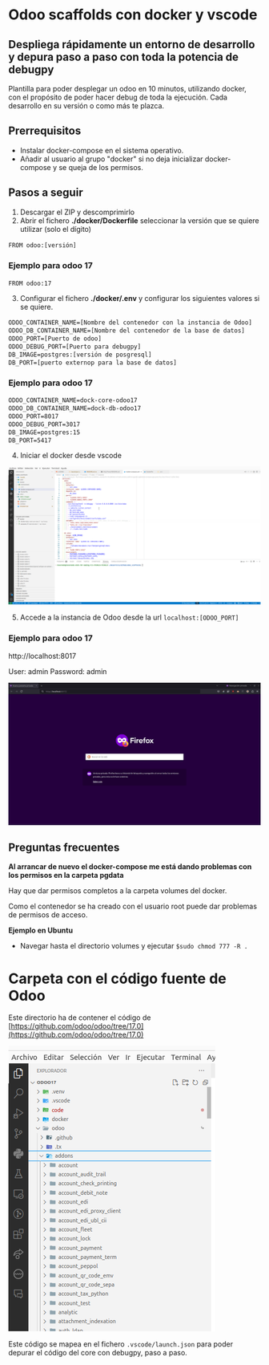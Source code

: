 # Odoo scaffolds con docker y vscode

## Despliega rápidamente un entorno de desarrollo y depura paso a paso con toda la potencia de debugpy

Plantilla para poder desplegar un odoo en 10 minutos, utilizando docker, con el propósito de poder hacer debug de toda la ejecución.
Cada desarrollo en su versión o como más te plazca.

## Prerrequisitos

- Instalar docker-compose en el sistema operativo.
- Añadir al usuario al grupo "docker" si no deja inicializar docker-compose y se queja de los permisos.

## Pasos a seguir

1. Descargar el ZIP y descomprimirlo
2. Abrir el fichero __./docker/Dockerfile__ seleccionar la versión que se quiere utilizar (solo el dígito)

`FROM odoo:[versión]`

### Ejemplo para odoo 17

`FROM odoo:17`

3. Configurar el fichero __./docker/.env__  y configurar los siguientes valores si se quiere.

```
ODOO_CONTAINER_NAME=[Nombre del contenedor con la instancia de Odoo]
ODOO_DB_CONTAINER_NAME=[Nombre del contenedor de la base de datos]
ODOO_PORT=[Puerto de odoo]
ODOO_DEBUG_PORT=[Puerto para debugpy]
DB_IMAGE=postgres:[versión de posgresql]
DB_PORT=[puerto externop para la base de datos]
``` 
### Ejemplo para odoo 17
```
ODOO_CONTAINER_NAME=dock-core-odoo17
ODOO_DB_CONTAINER_NAME=dock-db-odoo17
ODOO_PORT=8017
ODOO_DEBUG_PORT=3017
DB_IMAGE=postgres:15
DB_PORT=5417
``` 

4. Iniciar el docker desde vscode

![compose-up](static/images/docker-compose_up.gif)

5. Accede a la instancia de Odoo desde la url `localhost:[ODOO_PORT]`

### Ejemplo para odoo 17

http://localhost:8017

User: admin
Password: admin

![compose-up](static/images/odoo_up.gif)


## Preguntas frecuentes

__Al arrancar de nuevo el docker-compose me está dando problemas con los permisos en la carpeta pgdata__

Hay que dar permisos completos a la carpeta volumes del docker.

Como el contenedor se ha creado con el usuario root puede dar problemas de permisos de acceso. 

__Ejemplo en Ubuntu__

- Navegar hasta el directorio volumes y ejecutar `$sudo chmod 777 -R .` 

# Carpeta con el código fuente de Odoo

Este directorio ha de contener el código de [https://github.com/odoo/odoo/tree/17.0](https://github.com/odoo/odoo/tree/17.0)

![compose-up](static/images/odoo_source.png)

Este código se mapea en el fichero `.vscode/launch.json` para poder depurar el código del core con debugpy, paso a paso.
